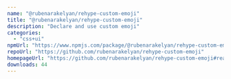 ```yaml
---
name: "@rubenarakelyan/rehype-custom-emoji"
title: "@rubenarakelyan/rehype-custom-emoji"
description: "Declare and use custom emoji"
categories:
  - "css+ui"
npmUrl: "https://www.npmjs.com/package/@rubenarakelyan/rehype-custom-emoji"
repoUrl: "https://github.com/rubenarakelyan/rehype-custom-emoji"
homepageUrl: "https://github.com/rubenarakelyan/rehype-custom-emoji#readme"
downloads: 44
---
```

